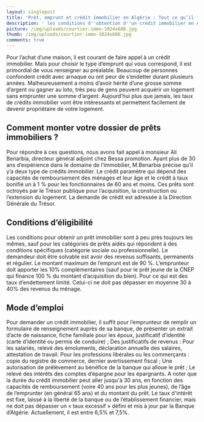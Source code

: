 ```yaml
---
layout: singlepost
title: 'Prêt, emprunt et crédit immobilier en Algérie : Tout ce qu’il faut savoir'
description: ' les conditions d''obtention d''un crédit immobilier en Algérie tout ce qu''il faut savoir, dossier bancaire à fournir  '
picture: /img/uploads/courtier-immo-1024x686.jpg
thumb: /img/uploads/courtier-immo-1024x686.jpg
comments: true
---
```

Pour l’achat d’une maison, il est courant de faire appel à un crédit immobilier. Mais pour choisir le type d’emprunt qui vous correspond, il est primordial de vous renseigner au préalable. Beaucoup de personnes confondent crédit avec arnaque ou ont peur de s’endetter durant plusieurs années.  Malheureusement a moins d’avoir hérité d’une grosse somme d’argent ou gagner au loto, très peu de gens peuvent acquérir un logement sans emprunter une somme d’argent. Aujourd’hui plus que jamais, les taux de crédits immobilier vont être intéressants et permettent facilement de devenir propriétaire de votre logement. 

## Comment monter votre dossier de prêts immobiliers ?

  Pour répondre à ces questions, nous avons fait appel à monsieur Ali Benarbia, directeur général adjoint chez Bessa promotion. Ayant plus de 30 ans d’expérience dans le domaine de l’immobilier, M.Benarbia précise qu’il y’a deux type de crédits immobilier. Le crédit paramètre qui dépend des capacités de remboursement des ménages et leur âge et le crédit à taux bonifié un à 1 % pour les fonctionnaires de 60 ans et moins. Ces prêts sont octroyés par le Trésor publique pour l’acquisition, la construction ou l’extension du logement. La demande de crédit est adressée à la Direction Générale du Trésor.

## Conditions d’éligibilité

Les conditions pour obtenir un prêt immobilier sont à peu près toujours les mêmes, sauf pour les catégories de prêts aidés qui répondent à des conditions spécifiques (catégorie sociale ou professionnelle). Le demandeur doit être solvable est avoir des revenus suffisants, permanents et régulier. Le montant maximum de l’emprunt est de 90 %. L’emprunteur doit apporter les 10% complémentaires (sauf pour le prêt jeune de la CNEP qui finance 100 % du montant d’acquisition du bien). Pour ce qui est des taux d’endettement limité. Celui-ci ne doit pas dépasser en moyenne 30 à 40% des revenus du ménage.

## Mode d’emploi

Pour demander un crédit immobilier, il suffit pour l’emprunteur de remplir un formulaire de renseignement auprès de sa banque, de présenter un extrait d’acte de naissance, fiche familiale pour les époux, justificatif d’identité (carte d’identité ou permis de conduire) ; Des justificatifs de revenus : Pour les salariés, relevé des émoluments, déclaration annuelle des salaires, attestation de travail. Pour les professions libérales ou les commerçants : copie du registre de commerce, dernier avertissement fiscal ; Une autorisation de prélèvement au bénéfice de la banque qui alloue le prêt ; Le relevé des intérêts des comptes d’épargne pour les épargnants. A noter que la durée du crédit immobilier peut aller jusqu'à 30 ans, en fonction des capacités de remboursement (voire 40 ans pour les plus jeunes), de l’âge de l’emprunter (en général 65 ans) et du montant du prêt. Le taux d'intérêt est fixe, laissé à la liberté de la banque ou de l’établissement financier, mais ne doit pas dépasser un « taux excessif » défini et mis à jour par la Banque d’Algérie. Actuellement, il est entre 6,5% et 7,5%.
